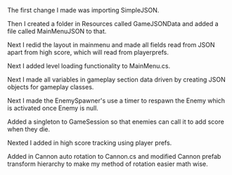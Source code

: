 The first change I made was importing SimpleJSON.

Then I created a folder in Resources called GameJSONData and added a file called MainMenuJSON to that.

Next I redid the layout in mainmenu and made all fields read from JSON apart from high score, which will read from playerprefs.

Next I added level loading functionality to MainMenu.cs.

Next I made all variables in gameplay section data driven by creating JSON objects for gameplay classes.

Next I made the EnemySpawner's use a timer to respawn the Enemy which is activated once Enemy is null. 

Added a singleton to GameSession so that enemies can call it to add score when they die.

Nexted I added in high score tracking using player prefs.

Added in Cannon auto rotation to Cannon.cs and modified Cannon prefab transform hierarchy to make my method of rotation easier math wise. 